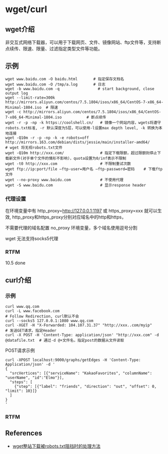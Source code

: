 
# wget/curl 

## wget介绍

非交互式网络下载器，可以用于下载网页、文件、镜像网站、ftp文件等，支持断点续传、限速、限量、过滤指定类型文件等功能。

## 示例

```text
wget www.baidu.com -O baidu.html       # 指定保存文档名
wget www.baidu.com -O /tmp/a.log       # 日志
wget -b www.baidu.com -q                 # start background, close output log  
wget --limit-rate=300k http://mirrors.aliyun.com/centos/7.5.1804/isos/x86_64/CentOS-7-x86_64-Minimal-1804.iso  # 限速
wget -c http://mirrors.aliyun.com/centos/7.5.1804/isos/x86_64/CentOS-7-x86_64-Minimal-1804.iso           # 断点续传
wget -r -p -np -k https://coolshell.cn/   # 镜像一个网站内容，wgets将遵守robots.txt标准, -r 默认深度为5层，可以使用-l设置max depth level, -k 转换为本地连接
wget -Q10m -r -p -np -k -e robots=off http://mirrors.163.com/debian/dists/jessie/main/installer-amd64/      # wget 将无视robots.txt文件
wget -Q10m http://xxx.com/                # 指定下载限额，超过限额则停止下载新文件(对于单个文件的情形不影响)，quota设置为0/inf表示不限制
wget -t0 http://xxx.com                   # 不限制重试次数
wget ftp://ip:port/file –ftp-user=用户名 –ftp-password=密码    # 下载ftp文件
wget --no-proxy www.baidu.com             # 不使用代理
wget -S www.baidu.com                     # 显示response header
```

### 代理设置

在环境变量中有  http_proxy=http://127.0.0.1:1197 或 https_proxy=xxx 就可以生效, http_proxy和https_proxy分别对应域名中的http和https，

不需要代理的域名配置 no_proxy 环境变量，多个域名使用逗号分割

wget 无法支持socks5代理

### RTFM

10.5 done

## curl介绍

### 示例

```text
curl www.qq.com
curl -L www.facebook.com                                               # Follow Redirection, curl默认不会
curl --socks5 127.0.0.1:1080 www.qq.com
curl -XGET -H "X-Forwarded: 104.107.31.37" "http://xxx..com/myip"      # 发送GET请求，指定Header
curl -X POST -H 'Content-Type: application/json' "http://xxx.com" -d @datafile.txt  # 通过-d @+文件名，指定post的数据从文件读取
```

POST请求示例

```text
curl -XPOST localhost:9000/graphs/getEdges -H 'Content-Type: Application/json' -d '
{
  "srcVertices": [{"serviceName": "KakaoFavorites", "columnName": "userName", "id":"Elmo"}],
  "steps": [
    {"step": [{"label": "friends", "direction": "out", "offset": 0, "limit": 10}]}
  ]
}
'
```

### RTFM


## References

- [wget整站下载被robots.txt阻挡时的处理方法](https://www.sudops.com/wget-recursive-download-blocked-by-robots-txt.html)


